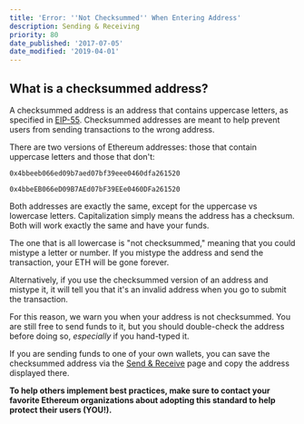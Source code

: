 ```yaml
---
title: 'Error: ''Not Checksummed'' When Entering Address'
description: Sending & Receiving
priority: 80
date_published: '2017-07-05'
date_modified: '2019-04-01'
---
```


## What is a checksummed address?

A checksummed address is an address that contains uppercase letters, as specified in [EIP-55](https://eips.ethereum.org/EIPS/eip-55). Checksummed addresses are meant to help prevent users from sending transactions to the wrong address.

There are two versions of Ethereum addresses: those that contain uppercase letters and those that don't:

`0x4bbeeb066ed09b7aed07bf39eee0460dfa261520`

`0x4bbeEB066eD09B7AEd07bF39EEe0460DFa261520`

Both addresses are exactly the same, except for the uppercase vs lowercase letters. Capitalization simply means the address has a checksum. Both will work exactly the same and have your funds.

The one that is all lowercase is "not checksummed," meaning that you could mistype a letter or number. If you mistype the address and send the transaction, your ETH will be gone forever.

Alternatively, if you use the checksummed version of an address and mistype it, it will tell you that it's an invalid address when you go to submit the transaction.

For this reason, we warn you when your address is not checksummed. You are still free to send funds to it, but you should double-check the address before doing so, *especially* if you hand-typed it.

If you are sending funds to one of your own wallets, you can save the checksummed address via the [Send & Receive](https://mycrypto.com/account/) page and copy the address displayed there.

**To help others implement best practices, make sure to contact your favorite Ethereum organizations about adopting this standard to help protect their users (YOU!).**
